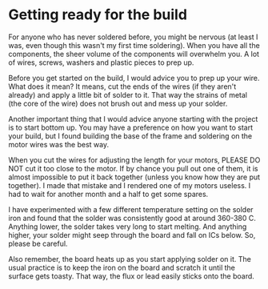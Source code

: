 # Getting ready for the build

For anyone who has never soldered before, you might be nervous (at least I was, even though this wasn't my first time soldering). When you have all the components, the sheer volume of the components will overwhelm you. A lot of wires, screws, washers and plastic pieces to prep up.

Before you get started on the build, I would advice you to prep up your wire. What does it mean? It means, cut the ends of the wires (if they aren't already) and apply a little bit of solder to it. That way the strains of metal (the core of the wire) does not brush out and mess up your solder.

Another important thing that I would advice anyone starting with the project is to start bottom up. You may have a preference on how you want to start your build, but I found building the base of the frame and soldering on the motor wires was the best way.

When you cut the wires for adjusting the length for your motors, PLEASE DO NOT cut it too close to the motor. If by chance you pull out one of them, it is almost impossible to put it back together (unless you know how they are put together). I made that mistake and I rendered one of my motors useless. I had to wait for another month and a half to get some spares.

I have experimented with a few different temperature setting on the solder iron and found that the solder was consistently good at around 360-380 C. Anything lower, the solder takes very long to start melting. And anything higher, your solder might seep through the board and fall on ICs below. So, please be careful.

Also remember, the board heats up as you start applying solder on it. The usual practice is to keep the iron on the board and scratch it until the surface gets toasty. That way, the flux or lead easily sticks onto the board.
